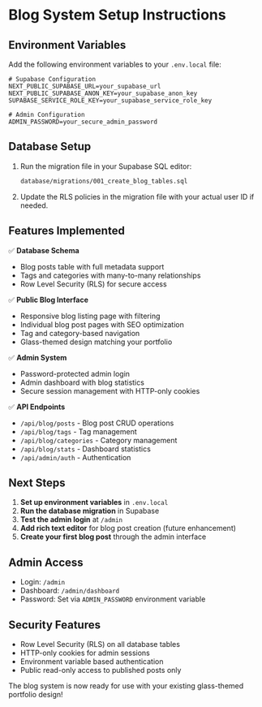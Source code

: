 # Blog System Setup Instructions

## Environment Variables

Add the following environment variables to your `.env.local` file:

```env
# Supabase Configuration
NEXT_PUBLIC_SUPABASE_URL=your_supabase_url
NEXT_PUBLIC_SUPABASE_ANON_KEY=your_supabase_anon_key
SUPABASE_SERVICE_ROLE_KEY=your_supabase_service_role_key

# Admin Configuration
ADMIN_PASSWORD=your_secure_admin_password
```

## Database Setup

1. Run the migration file in your Supabase SQL editor:

   ```bash
   database/migrations/001_create_blog_tables.sql
   ```

2. Update the RLS policies in the migration file with your actual user ID if needed.

## Features Implemented

✅ **Database Schema**

- Blog posts table with full metadata support
- Tags and categories with many-to-many relationships
- Row Level Security (RLS) for secure access

✅ **Public Blog Interface**

- Responsive blog listing page with filtering
- Individual blog post pages with SEO optimization
- Tag and category-based navigation
- Glass-themed design matching your portfolio

✅ **Admin System**

- Password-protected admin login
- Admin dashboard with blog statistics
- Secure session management with HTTP-only cookies

✅ **API Endpoints**

- `/api/blog/posts` - Blog post CRUD operations
- `/api/blog/tags` - Tag management
- `/api/blog/categories` - Category management
- `/api/blog/stats` - Dashboard statistics
- `/api/admin/auth` - Authentication

## Next Steps

1. **Set up environment variables** in `.env.local`
2. **Run the database migration** in Supabase
3. **Test the admin login** at `/admin`
4. **Add rich text editor** for blog post creation (future enhancement)
5. **Create your first blog post** through the admin interface

## Admin Access

- Login: `/admin`
- Dashboard: `/admin/dashboard`
- Password: Set via `ADMIN_PASSWORD` environment variable

## Security Features

- Row Level Security (RLS) on all database tables
- HTTP-only cookies for admin sessions
- Environment variable based authentication
- Public read-only access to published posts only

The blog system is now ready for use with your existing glass-themed portfolio design!
